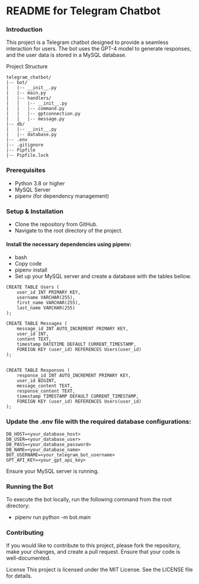 # README for Telegram Chatbot
### Introduction
This project is a Telegram chatbot designed to provide a seamless interaction for users. The bot uses the GPT-4 model to generate responses, and the user data is stored in a MySQL database.

Project Structure

```
telegram_chatbot/
|-- bot/
|   |-- __init__.py
|   |-- main.py
|   |-- handlers/
|   |   |-- __init__.py
|   |   |-- command.py
|   |   |-- gptconnection.py
|   |   |-- message.py
|-- db/
|   |-- __init__.py
|   |-- database.py
|-- .env
|-- .gitignore
|-- Pipfile
|-- Pipfile.lock
```
### Prerequisites
* Python 3.8 or higher
* MySQL Server
* pipenv (for dependency management)
  
### Setup & Installation
* Clone the repository from GitHub.
* Navigate to the root directory of the project.

#### Install the necessary dependencies using pipenv:
* bash
* Copy code
* pipenv install
* Set up your MySQL server and create a database with the tables bellow.
```
CREATE TABLE Users (
    user_id INT PRIMARY KEY,
    username VARCHAR(255),
    first_name VARCHAR(255),
    last_name VARCHAR(255)
);

CREATE TABLE Messages (
    message_id INT AUTO_INCREMENT PRIMARY KEY,
    user_id INT,
    content TEXT,
    timestamp DATETIME DEFAULT CURRENT_TIMESTAMP,
    FOREIGN KEY (user_id) REFERENCES Users(user_id)
);


CREATE TABLE Responses (
    response_id INT AUTO_INCREMENT PRIMARY KEY,
    user_id BIGINT,
    message_content TEXT,
    response_content TEXT,
    timestamp TIMESTAMP DEFAULT CURRENT_TIMESTAMP,
    FOREIGN KEY (user_id) REFERENCES Users(user_id)
);
```
### Update the .env file with the required database configurations:
```
DB_HOST=<your_database_host>
DB_USER=<your_database_user>
DB_PASS=<your_database_password>
DB_NAME=<your_database_name>
BOT_USERNAME=<your_telegram_bot_username>
GPT_API_KEY=<your_gpt_api_key>
```
Ensure your MySQL server is running.
### Running the Bot
To execute the bot locally, run the following command from the root directory:
* pipenv run python -m bot.main
  
### Contributing
If you would like to contribute to this project, please fork the repository, make your changes, and create a pull request. Ensure that your code is well-documented.

License
This project is licensed under the MIT License. See the LICENSE file for details.
